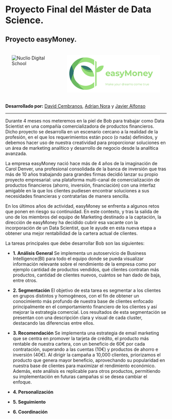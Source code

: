                                                                  

# Proyecto Final del Máster de Data Science. 
## Proyecto easyMoney.


<div style="display: flex; justify-content: center;">
    <img src="https://nuclio.school/wp-content/uploads/2019/10/nucleoDS-newBlack.png" alt="Nuclio Digital School" style="width: 400px; height: 116px; margin: 20px;" /><img src="LOGO_EasyMoney.jpg" style="width: 400px; height: 116px; margin: 20px;" />
</div>


**Desarrollado por:** [David Cembranos](https://github.com/carlonsk), [Adrian Nora](https://github.com/Harry3lsucio) y [Javier Alfonso](https://github.com/jascicz)

------

Durante 4 meses nos meteremos en la piel de Bob para trabajar como Data Scientist en una compañía comercializadora de productos financieros. Dicho proyecto se desarrolla en un escenario cercano a la realidad de la profesión, en el que los requerimientos están poco (o nada) definidos, y debemos hacer uso de nuestra creatividad para proporcionar soluciones en un área de marketing analítico y desarrollo de negocio desde la analítica avanzada.

La empresa easyMoney nació hace más de 4 años de la imaginación de Carol Denver, una profesional consolidada de la banca de inversión que tras más de 10 años trabajando para grandes firmas decidió lanzar su propio proyecto empresarial: una plataforma multi-canal de comercialización de productos financieros (ahorro, inversión, financiación) con una interfaz amigable en la que los clientes pudiesen encontrar soluciones a sus necesidades financieras y contratarlas de manera sencilla. 

En los últimos años de actividad, easyMoney se enfrenta a algunos retos que ponen en riesgo su continuidad. En este contexto, y tras la salida de uno de los miembros del equipo de Marketing destinado a la captación, la dirección de easyMoney ha decidido cubrir esa vacante con la incorporación de un Data Scientist, que le ayude en esta nueva etapa a obtener una mejor rentabilidad de la cartera actual de clientes.

La tareas principales que debe desarrollar Bob son las siguientes:

- **1. Análisis General** Se implementa un autoservicio de Business Intelligence(BI) para todo el equipo donde se pueda visualizar información relevante sobre el rendimiento de la empresa como por ejemplo cantidad de productos vendidos, qué clientes contratan más productos, cantidad de clientes nuevos, cuántos se han dado de baja, entre otros.

- **2. Segmentación** El objetivo de esta tarea es segmentar a los clientes en grupos distintos y homogéneos, con el fin de obtener un conocimiento más profundo de nuestra base de clientes enfocado principalmente en el comportamiento financiero de los clientes y así mejorar la estrategia comercial. Los resultados de esta segmentación se presentan con una descripción clara y visual de cada cluster, destacando las diferencias entre ellos.

- **3. Recomendación** Se implementa una estrategia de email marketing que se centra en promover la tarjeta de crédito, el producto más rentable de nuestra cartera, con un beneficio de 60€ por cada contratación, superando a las cuentas (10€) y productos de ahorro e inversión (40€). Al dirigir la campaña a 10,000 clientes, priorizamos el producto que genera mayor beneficio, aprovechando su popularidad en nuestra base de clientes para maximizar el rendimiento económico. Además, este análisis es replicable para otros productos, permitiendo su implementación en futuras campañas si se desea cambiar el enfoque.

- **4. Personalización**

- **5. Seguimiento**

- **6. Coordinación**
